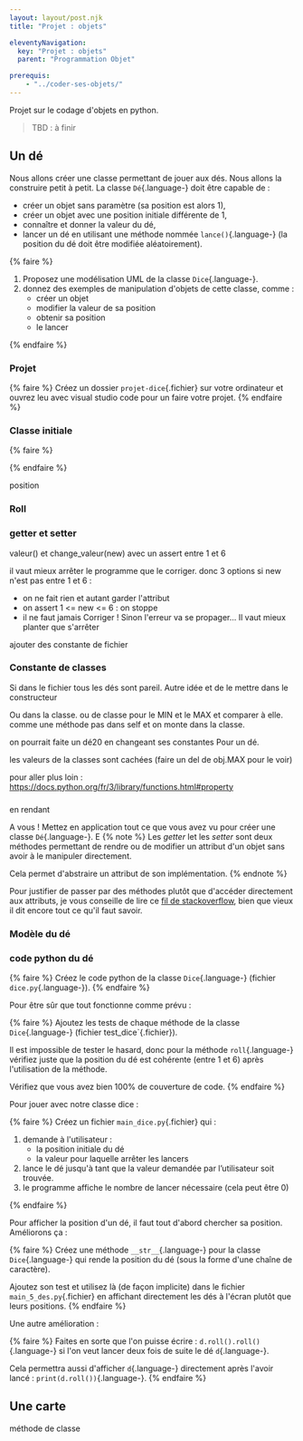 ```yaml
---
layout: layout/post.njk 
title: "Projet : objets"

eleventyNavigation:
  key: "Projet : objets"
  parent: "Programmation Objet"

prerequis:
    - "../coder-ses-objets/"
---
```


<!-- début résumé -->

Projet sur le codage d'objets en python.

<!-- end résumé -->

> TBD : à finir

## Un dé

Nous allons créer une classe permettant de jouer aux dés. Nous allons la construire petit à petit. La classe `Dé`{.language-} doit être capable de :

* créer un objet sans paramètre (sa position est alors 1),
* créer un objet avec une position initiale différente de 1,
* connaître et donner la valeur du dé,
* lancer un dé en utilisant une méthode nommée `lance()`{.language-} (la position du dé doit être modifiée aléatoirement).

{% faire %}

1. Proposez une modélisation UML de la classe `Dice`{.language-}.
2. donnez des exemples de manipulation d'objets de cette classe, comme :
   * créer un objet
   * modifier la valeur de sa position
   * obtenir sa position
   * le lancer

{% endfaire %}

### Projet

{% faire %}
Créez un dossier `projet-dice`{.fichier} sur votre ordinateur et ouvrez leu avec visual studio code pour un faire votre projet.
{% endfaire %}

### Classe initiale

{% faire %}

{% endfaire %}

position

### Roll

### getter et setter

valeur() et change_valeur(new) avec un assert entre 1 et 6

il vaut mieux arrêter le programme que le corriger. donc 3 options si new n'est pas entre 1 et 6 :

* on ne fait rien et autant garder l'attribut
* on assert 1 <= new <= 6 : on stoppe
* il ne faut jamais Corriger ! Sinon l'erreur va se propager... Il vaut mieux planter que s'arrêter

ajouter des constante de fichier

### Constante de classes

Si dans le fichier tous les dés sont pareil. Autre idée et de le mettre dans le constructeur

Ou dans la classe. ou de classe pour le MIN et le MAX et comparer à elle. comme une méthode pas dans self et on monte dans la classe.

on pourrait faite un dé20 en changeant ses constantes Pour un dé.

les valeurs de la classes sont cachées (faire un del de obj.MAX pour le voir)

pour aller plus loin : https://docs.python.org/fr/3/library/functions.html#property


### 

en rendant 


A vous ! Mettez en application tout ce que vous avez vu pour créer une classe `Dé`{.language-}. E
{% note %}
Les *getter* let les *setter* sont deux méthodes permettant de rendre ou de modifier un attribut d'un objet sans avoir à le manipuler directement.

Cela permet d'abstraire un attribut de son implémentation.
{% endnote %}

Pour justifier de passer par des méthodes plutôt que d'accéder directement aux attributs, je vous conseille de lire ce [fil de stackoverflow](https://stackoverflow.com/questions/1568091/why-use-getters-and-setters-accessors?rq=1), bien que vieux il dit encore tout ce qu'il faut savoir.


### Modèle du dé



### code python du dé

{% faire %}
Créez le code python de la classe `Dice`{.language-} (fichier `dice.py`{.language-}).
{% endfaire %}

Pour être sûr que tout fonctionne comme prévu :

{% faire %}
Ajoutez les tests de chaque méthode de la classe `Dice`{.language-} (fichier test_dice`{.fichier}).

Il est impossible de tester le hasard, donc pour la méthode `roll`{.language-} vérifiez juste que la position du dé est cohérente (entre 1 et 6) après l'utilisation de la méthode.

Vérifiez que vous avez bien 100% de couverture de code.
{% endfaire %}

Pour jouer avec notre classe dice :

{% faire %}
Créez un fichier `main_dice.py`{.fichier} qui :

1. demande à l'utilisateur :
   * la position initiale du dé
   * la valeur pour laquelle arrêter les lancers
2. lance le dé jusqu'à tant que la valeur demandée par l’utilisateur soit trouvée.
3. le programme affiche le nombre de lancer nécessaire (cela peut être 0)

{% endfaire %}

Pour afficher la position d'un dé, il faut tout d'abord chercher sa position. Améliorons ça :

{% faire %}
Créez une méthode  `__str__`{.language-} pour la classe `Dice`{.language-} qui rende la position du dé (sous la forme d'une chaîne de caractère).

Ajoutez son test et utilisez là (de façon implicite) dans le fichier `main_5_des.py`{.fichier} en affichant directement les dés à l'écran plutôt que leurs positions.
{% endfaire %}

Une autre amélioration :

{% faire %}
Faites en sorte que l'on puisse écrire : `d.roll().roll()`{.language-} si l'on veut lancer deux fois de suite le dé `d`{.language-}.

Cela permettra aussi d'afficher `d`{.language-} directement après l'avoir lancé : `print(d.roll())`{.language-}.
{% endfaire %}

## Une carte

méthode de classe

